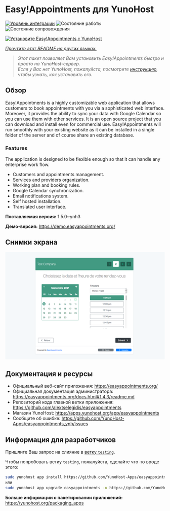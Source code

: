 <!--
Важно: этот README был автоматически сгенерирован <https://github.com/YunoHost/apps/tree/master/tools/readme_generator>
Он НЕ ДОЛЖЕН редактироваться вручную.
-->

# Easy!Appointments для YunoHost

[![Уровень интеграции](https://dash.yunohost.org/integration/easyappointments.svg)](https://ci-apps.yunohost.org/ci/apps/easyappointments/) ![Состояние работы](https://ci-apps.yunohost.org/ci/badges/easyappointments.status.svg) ![Состояние сопровождения](https://ci-apps.yunohost.org/ci/badges/easyappointments.maintain.svg)

[![Установите Easy!Appointments с YunoHost](https://install-app.yunohost.org/install-with-yunohost.svg)](https://install-app.yunohost.org/?app=easyappointments)

*[Прочтите этот README на других языках.](./ALL_README.md)*

> *Этот пакет позволяет Вам установить Easy!Appointments быстро и просто на YunoHost-сервер.*  
> *Если у Вас нет YunoHost, пожалуйста, посмотрите [инструкцию](https://yunohost.org/install), чтобы узнать, как установить его.*

## Обзор

Easy!Appointments is a highly customizable web application that allows customers to book appointments with you via a sophisticated web interface. Moreover, it provides the ability to sync your data with Google Calendar so you can use them with other services. It is an open source project that you can download and install even for commercial use. Easy!Appointments will run smoothly with your existing website as it can be installed in a single folder of the server and of course share an existing database.

### Features
The application is designed to be flexible enough so that it can handle any enterprise work flow.

- Customers and appointments management.
- Services and providers organization.
- Working plan and booking rules.
- Google Calendar synchronization.
- Email notifications system.
- Self hosted installation.
- Translated user interface.


**Поставляемая версия:** 1.5.0~ynh3

**Демо-версия:** <https://demo.easyappointments.org/>

## Снимки экрана

![Снимок экрана Easy!Appointments](./doc/screenshots/screenshots.png)

## Документация и ресурсы

- Официальный веб-сайт приложения: <https://easyappointments.org/>
- Официальная документация администратора: <https://easyappointments.org/docs.html#1.4.3/readme.md>
- Репозиторий кода главной ветки приложения: <https://github.com/alextselegidis/easyappointments>
- Магазин YunoHost: <https://apps.yunohost.org/app/easyappointments>
- Сообщите об ошибке: <https://github.com/YunoHost-Apps/easyappointments_ynh/issues>

## Информация для разработчиков

Пришлите Ваш запрос на слияние в [ветку `testing`](https://github.com/YunoHost-Apps/easyappointments_ynh/tree/testing).

Чтобы попробовать ветку `testing`, пожалуйста, сделайте что-то вроде этого:

```bash
sudo yunohost app install https://github.com/YunoHost-Apps/easyappointments_ynh/tree/testing --debug
или
sudo yunohost app upgrade easyappointments -u https://github.com/YunoHost-Apps/easyappointments_ynh/tree/testing --debug
```

**Больше информации о пакетировании приложений:** <https://yunohost.org/packaging_apps>
